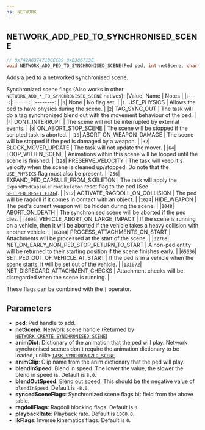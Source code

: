 ```yaml
---
ns: NETWORK
---
```

## NETWORK_ADD_PED_TO_SYNCHRONISED_SCENE

```c
// 0x742A637471BCECD9 0xB386713E
void NETWORK_ADD_PED_TO_SYNCHRONISED_SCENE(Ped ped, int netScene, char* animDict, char* animClip, float blendInSpeed, float blendOutSpeed, int syncedSceneFlags, int ragdollFlags, float playbackRate, int ikFlags);
```

Adds a ped to a networked synchronised scene.

Synchronized scene flags (Also works in other `NETWORK_ADD_*_TO_SYNCHRONISED_SCENE` natives):
|Value| Name | Notes |
|:----:|:------:| :--------: |
|`0`| None | No flag set. |
|`1`| USE_PHYSICS | Allows the ped to have physics during the scene. |
|`2`| TAG_SYNC_OUT | The task will do a tag synchronized blend out with the movement behaviour of the ped. |
|`4`| DONT_INTERRUPT | The scene will not be interrupted by external events. |
|`8`| ON_ABORT_STOP_SCENE | The scene will be stopped if the scripted task is aborted. |
|`16`| ABORT_ON_WEAPON_DAMAGE | The scene will be stopped if the ped is damaged by a weapon. |
|`32`| BLOCK_MOVER_UPDATE | The task will not update the mover. |
|`64`| LOOP_WITHIN_SCENE | Animations within this scene will be looped until the scene is finished. |
|`128`| PRESERVE_VELOCITY | The task will keep it's velocity when the scene is cleaned up/stopped. Do note that the `USE_PHYSICS` flag must also be present. |
|`256`| EXPAND_PED_CAPSULE_FROM_SKELETON | The task will apply the `ExpandPedCapsuleFromSkeleton` reset flag to the ped (See [`SET_PED_RESET_FLAG`](#_0xC1E8A365BF3B29F2)). |
|`512`| ACTIVATE_RAGDOLL_ON_COLLISION | The ped will be ragdoll if it comes in contact with an object. |
|`1024`| HIDE_WEAPON | The ped's current weapon will be hidden during the scene. |
|`2048`| ABORT_ON_DEATH | The synchronised scene will be aborted if the ped dies. |
|`4096`| VEHICLE_ABORT_ON_LARGE_IMPACT | If the scene is running on a vehicle, then it will be aborted if the vehicle takes a heavy collision with another vehicle. |
|`16384`| PROCESS_ATTACHMENTS_ON_START | Attachments will be processed at the start of the scene. |
|`32768`| NET_ON_EARLY_NON_PED_STOP_RETURN_TO_START |  A non-ped entity will be returned to their starting position if the scene finishes early. |
|`65536`| SET_PED_OUT_OF_VEHICLE_AT_START | If the ped is in a vehicle when the scene starts, it will be set out of the vehicle. |
|`131072`| NET_DISREGARD_ATTACHMENT_CHECKS | Attachment checks will be disregarded when the scene is running. |

These flags can be combined with the `|` operator.

## Parameters
* **ped**: Ped handle to add.
* **netScene**: Network scene handle (Returned by [`NETWORK_CREATE_SYNCHRONISED_SCENE`](#_0x7CD6BC4C2BBDD526))
* **animDict**: Dictionary of the animation that the ped will play. Network synchronised scenes don't require the animation dictionary to be loaded, unlike [`TASK_SYNCHRONIZED_SCENE`](#_0xEEA929141F699854).
* **animClip**: Clip name from the anim dictionary that the ped will play.
* **blendInSpeed**: Blend in speed. The lower the value, the slower the blend in speed is. Default is `8.0`.
* **blendOutSpeed**: Blend out speed. This should be the negative value of `blendInSpeed`. Default is `-8.0`.
* **syncedSceneFlags**: Synchronized scene flags bit field from the above table.
* **ragdollFlags**: Ragdoll blocking flags. Default is `0`.
* **playbackRate**: Playback rate. Default is `1000.0`.
* **ikFlags**: Inverse kinematics flags. Default is `0`.

